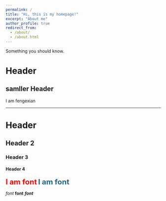 ```yaml
---
permalink: /
title: "Hi, this is my homepage!"
excerpt: "About me"
author_profile: true
redirect_from: 
  - /about/
  - /about.html
---
```




Something you should know.

Header
===

samller Header
---

I am fengexian
- - -

# Header
## Header 2
### Header 3
#### Header 4

<b><font size = 5 color = red> I am font</font></b>
<b><font size = 5 color = #256789> I am font</font></b>


*font*
**font**
***font***
